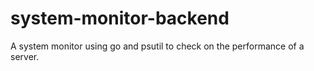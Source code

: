 # system-monitor-backend
A system monitor using go and psutil to check on the performance of a server.
